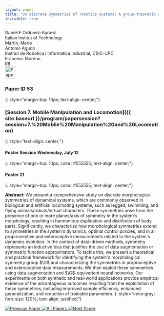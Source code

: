```yaml
---
layout: paper
title: "On discrete symmetries of robotics systems: A group-theoretic and data-driven analysis"
invisible: true
---
```

<div class="paper-authors">
<div class="paper-author-box">
    <div class="paper-author-name">Daniel F Ordonez-Apraez</div>
    <div class="paper-author-uni">Italian Institut of Technology </div>
</div>
<div class="paper-author-box">
    <div class="paper-author-name">Martin, Mario</div>
    <div class="paper-author-uni"></div>
</div>
<div class="paper-author-box">
    <div class="paper-author-name">Antonio Agudo</div>
    <div class="paper-author-uni">Institut de Robotica i Informatica Industrial, CSIC-UPC</div>
</div>
<div class="paper-author-box">
    <div class="paper-author-name">Francesc Moreno</div>
    <div class="paper-author-uni">IRI</div>
</div>

</div><div class="paper-pdf">
<div> <a href="http://www.roboticsproceedings.org/rss19/p053.pdf"><img src="{{ site.baseurl }}/images/paper_link.png" alt="Paper Website" width = "33"  height = "40"/></a> </div>
</div>

### Paper ID 53
{: style="margin-top: 10px; text-align: center;"}

### [Session 7. Mobile Manipulation and Locomotion]({{ site.baseurl }}/program/papersession?session=7.%20Mobile%20Manipulation%20and%20Locomotion)
{: style="text-align: center;"}

#### Poster Session Wednesday, July 12
{: style="margin-top: 10px; color: #555555; text-align: center;"}

#### Poster 21
{: style="margin-top: 10px; color: #555555; text-align: center;"}

<b style="color: black;">Abstract: </b>We present a comprehensive study on discrete morphological symmetries of dynamical systems, which are commonly observed in biological and artificial locomoting systems, such as legged, swimming, and flying animals/robots/virtual characters. These symmetries arise from the presence of one or more planes/axis of symmetry in the system's morphology, resulting in harmonious duplication and distribution of body parts. Significantly, we characterize how morphological symmetries extend to symmetries in the system's dynamics, optimal control policies, and in all proprioceptive and exteroceptive measurements related to the system's dynamics evolution. In the context of data-driven methods, symmetry represents an inductive bias that justifies the use of data augmentation or symmetric function approximators. To tackle this, we present a theoretical and practical framework for identifying the system's morphological symmetry group $\G$ and characterizing the symmetries in proprioceptive and exteroceptive data measurements. We then exploit these symmetries using data augmentation and $\G$-equivariant neural networks. Our experiments on both synthetic and real-world applications provide empirical evidence of the advantageous outcomes resulting from the exploitation of these symmetries, including improved sample efficiency, enhanced generalization, and reduction of trainable parameters.
{: style="color:gray; font-size: 120%; text-align: justified;"}


<div class="paper-menu">
<a href="{{ site.baseurl }}/program/papers/052/"> <img src="{{ site.baseurl }}/images/previous_paper_icon.png" alt="Previous Paper" title="Previous Paper"/> </a>
<a href="{{ site.baseurl }}/program/papers"><img src="{{ site.baseurl }}/images/overview_icon.png" alt="All Papers" title="All Papers"/> </a>
<a href="{{ site.baseurl }}/program/papers/054/"> <img src="{{ site.baseurl }}/images/next_paper_icon.png" alt="Next Paper" title="Next Paper"/> </a>

</div>
